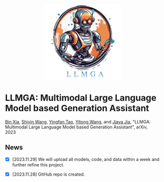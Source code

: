 


<p align="center" width="10%">
<img src="imgs/logo.png" style="width: 50%" align=center> 
</p>


# LLMGA: Multimodal Large Language Model based Generation Assistant

[Bin Xia](https://scholar.google.com/citations?user=rh2fID8AAAAJ&hl=zh-CN), [Shiyin Wang](), [Yingfan Tao](https://scholar.google.com/citations?user=GYDnPdQAAAAJ&hl=zh-CN&oi=ao), [Yitong Wang](https://scholar.google.com/citations?user=NfFTKfYAAAAJ&hl=zh-CN), and [Jiaya Jia](https://scholar.google.com/citations?user=XPAkzTEAAAAJ&hl=zh-CN&oi=ao), "LLMGA: Multimodal Large Language Model based Generation Assistant", arXiv, 2023

## News
- [x] [2023.11.29]  We will upload all models, code, and data within a week and further refine this project.
- [x] [2023.11.28]  GitHub repo is created.


